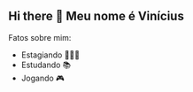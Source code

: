 ## Hi there 👋 Meu nome é Vinícius

Fatos sobre mim:

- Estagiando 👨🏻‍💻
- Estudando 📚
- Jogando 🎮



